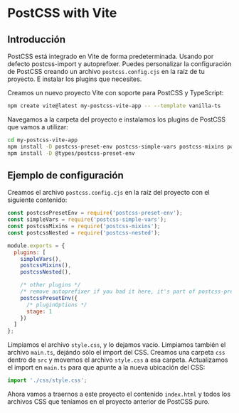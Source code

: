 # PostCSS with Vite

## Introducción

PostCSS está integrado en Vite de forma predeterminada. Usando por defecto postcss-import y autoprefixer. Puedes personalizar la configuración de PostCSS creando un archivo `postcss.config.cjs` en la raíz de tu proyecto. E instalar los plugins que necesites.

Creamos un nuevo proyecto Vite con soporte para PostCSS y TypeScript:

```bash
npm create vite@latest my-postcss-vite-app -- --template vanilla-ts
```

Navegamos a la carpeta del proyecto e instalamos los plugins de PostCSS que vamos a utilizar:

```bash
cd my-postcss-vite-app
npm install -D postcss-preset-env postcss-simple-vars postcss-mixins postcss-nested
npm install -D @types/postcss-preset-env
```

## Ejemplo de configuración

Creamos el archivo `postcss.config.cjs` en la raíz del proyecto con el siguiente contenido:

```js
const postcssPresetEnv = require('postcss-preset-env');
const simpleVars = require('postcss-simple-vars');
const postcssMixins = require('postcss-mixins');
const postcssNested = require('postcss-nested');

module.exports = {
  plugins: [
    simpleVars(),
    postcssMixins(),
    postcssNested(),

    /* other plugins */
    /* remove autoprefixer if you had it here, it's part of postcss-preset-env */
    postcssPresetEnv({
      /* pluginOptions */
      stage: 1
    })
  ]
};
```

Limpiamos el archivo `style.css`, y lo dejamos vacío.
Limpiamos también el archivo `main.ts`, dejándo sólo el import del CSS.
Creamos una carpeta `css` dentro de `src` y movemos el archivo `style.css` a esa carpeta.
Actualizamos el import en `main.ts` para que apunte a la nueva ubicación del CSS:

```ts
import './css/style.css';
```

Ahora vamos a traernos a este proyecto el contenido `index.html` y todos los archivos CSS que teníamos en el proyecto anterior de PostCSS puro.
